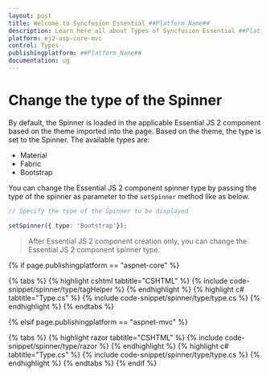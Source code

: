 ```yaml
---
layout: post
title: Welcome to Syncfusion Essential ##Platform_Name##
description: Learn here all about Types of Syncfusion Essential ##Platform_Name## widgets based on HTML5 and jQuery.
platform: ej2-asp-core-mvc
control: Types
publishingplatform: ##Platform_Name##
documentation: ug
---
```



# Change the type of the Spinner

By default, the Spinner is loaded in the applicable Essential JS 2 component based on the theme imported into the page. Based on the theme, the type is set to the Spinner.
The available types are:
* Material
* Fabric
* Bootstrap

You can change the Essential JS 2 component spinner type by passing the type of the spinner as parameter to the `setSpinner` method like as below.

```typescript
// Specify the type of the Spinner to be displayed

setSpinner({ type: 'Bootstrap'});
```

> After Essential JS 2 component creation only, you can change the Essential JS 2 component spinner type.

{% if page.publishingplatform == "aspnet-core" %}

{% tabs %}
{% highlight cshtml tabtitle="CSHTML" %}
{% include code-snippet/spinner/type/tagHelper %}
{% endhighlight %}
{% highlight c# tabtitle="Type.cs" %}
{% include code-snippet/spinner/type/type.cs %}
{% endhighlight %}
{% endtabs %}

{% elsif page.publishingplatform == "aspnet-mvc" %}

{% tabs %}
{% highlight razor tabtitle="CSHTML" %}
{% include code-snippet/spinner/type/razor %}
{% endhighlight %}
{% highlight c# tabtitle="Type.cs" %}
{% include code-snippet/spinner/type/type.cs %}
{% endhighlight %}
{% endtabs %}
{% endif %}

